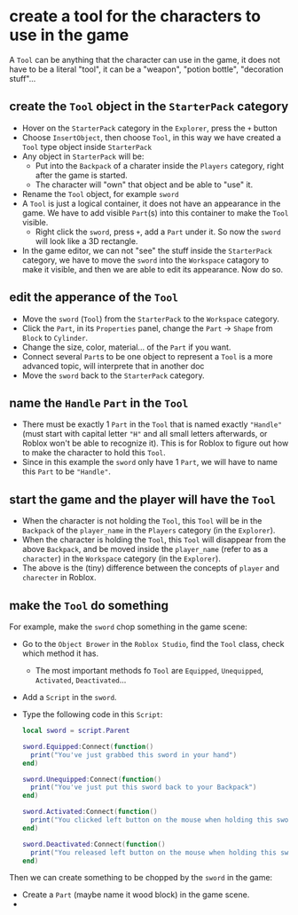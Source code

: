 # create a tool for the characters to use in the game

A `Tool` can be anything that the character can use in the game, it does not have to be a literal "tool", it can be a "weapon", "potion bottle", "decoration stuff"...

## create the `Tool` object in the `StarterPack` category

* Hover on the `StarterPack` category in the `Explorer`, press the `+` button
* Choose `InsertObject`, then choose `Tool`, in this way we have created a `Tool` type object inside `StarterPack`
* Any object in `StarterPack` will be:
  * Put into the `Backpack` of a charater inside the `Players` category, right after the game is started.
  * The character will "own" that object and be able to "use" it.
* Rename the `Tool` object, for example `sword`
* A `Tool` is just a logical container, it does not have an appearance in the game. We have to add visible `Part`(s) into this container to make the `Tool` visible. 
  * Right click the `sword`, press `+`, add a `Part` under it. So now the `sword` will look like a 3D rectangle.
* In the game editor, we can not "see" the stuff inside the `StarterPack` category, we have to move the `sword` into the `Workspace` catagory to make it visible, and then we are able to edit its appearance. Now do so.

## edit the apperance of the `Tool`

* Move the `sword` (`Tool`) from the `StarterPack` to the `Workspace` category.
* Click the `Part`, in its `Properties` panel, change the `Part` -> `Shape` from `Block` to `Cylinder`.
* Change the size, color, material... of the `Part` if you want.
* Connect several `Part`s to be one object to represent a `Tool` is a more advanced topic, will interprete that in another doc
* Move the `sword` back to the `StarterPack` category.

## name the `Handle` `Part` in the `Tool`

* There must be exactly 1 `Part` in the `Tool` that is named exactly `"Handle"` (must start with capital letter `"H"` and all small letters afterwards, or Roblox won't be able to recognize it). This is for Roblox to figure out how to make the character to hold this `Tool`.
* Since in this example the `sword` only have 1 `Part`, we will have to name this `Part` to be `"Handle"`.

## start the game and the player will have the `Tool`
* When the character is not holding the `Tool`, this `Tool` will be in the `Backpack` of the `player_name` in the `Players` category (in the `Explorer`).
* When the character is holding the `Tool`, this `Tool` will disappear from the above `Backpack`, and be moved inside the `player_name` (refer to as a `character`) in the `Workspace` category (in the `Explorer`).
* The above is the (tiny) difference between the concepts of `player` and `charecter` in Roblox.

## make the `Tool` do something

For example, make the `sword` chop something in the game scene:

* Go to the `Object Brower` in the `Roblox Studio`, find the `Tool` class, check which method it has.
  * The most important methods fo `Tool` are `Equipped`, `Unequipped`, `Activated`, `Deactivated`...
* Add a `Script` in the `sword`.
* Type the following code in this `Script`:

  ```lua
  local sword = script.Parent
  
  sword.Equipped:Connect(function()
    print("You've just grabbed this sword in your hand")
  end)

  sword.Unequipped:Connect(function()
    print("You've just put this sword back to your Backpack")
  end)

  sword.Activated:Connect(function()
    print("You clicked left button on the mouse when holding this sword")
  end)

  sword.Deactivated:Connect(function()
    print("You released left button on the mouse when holding this sword")
  end)
  ```

Then we can create something to be chopped by the `sword` in the game:

* Create a `Part` (maybe name it wood block) in the game scene.
* 

